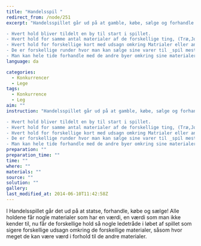 ```yaml
---
title: "Handelsspil "
redirect_from: /node/251
excerpt: "Handelsspillet går ud på at gamble, købe, sælge og forhandle med sine _fjender_ Så når spillet er færdig er den by med mest guld.

- Hvert hold bliver tildelt en by til start i spillet.
- Hvert hold for samme antal materialer af de forskellige ting, (Træ,Jord,diamanter, perle og guld)
- Hvert hold for forskellige kort med udsagn omkring Matrialer eller andre ting omkring spillet. Såsom hvilke guder det måske er godt at ofre til eller ikke.
- De er forskellige runder hvor man kan sælge sine varer til _spil mesteren_ for et x antal guld dog kan man aldrig være sikker på om man får mere eller mindre end det er værd.
- Man kan hele tide forhandle med de andre byer omkring sine materialer eller udsagn."
language: da

categories: 
  - Konkurrencer
  - Lege
tags: 
  - Konkurrence
  - Leg
aim: ""
instruction: "Handelsspillet går ud på at gamble, købe, sælge og forhandle med sine _fjender_ Så når spillet er færdig er den by med mest guld.

- Hvert hold bliver tildelt en by til start i spillet.
- Hvert hold for samme antal materialer af de forskellige ting, (Træ,Jord,diamanter, perle og guld)
- Hvert hold for forskellige kort med udsagn omkring Matrialer eller andre ting omkring spillet. Såsom hvilke guder det måske er godt at ofre til eller ikke.
- De er forskellige runder hvor man kan sælge sine varer til _spil mesteren_ for et x antal guld dog kan man aldrig være sikker på om man får mere eller mindre end det er værd.
- Man kan hele tide forhandle med de andre byer omkring sine materialer eller udsagn."
preparation: ""
preparation_time: ""
time: ""
where: ""
materials: ""
source: ""
solution: ""
gallery:
last_modified_at: 2014-06-10T11:42:58Z
---
```

I Handelsspillet går det ud på at statse, forhandle, købe og sælge! Alle holdene får nogle materialer som har en værdi, en værdi som man ikke kender til, nu får de forskellige hold så nogle ledetråde i løbet af spillet som sigere forskellige udsagn omkring de forskellige materialer, såsom hvor meget de kan være værd i forhold til de andre materialer.

